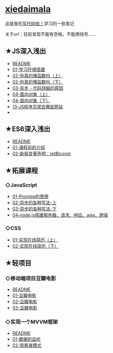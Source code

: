 # [xiedaimala](https://github.com/ppambler/xiedaimala)

这是我在[写代码啦！](https://xiedaimala.com/)学习的一些笔记

关于url：目前发现不能有空格，不能用括号……

## ★JS深入浅出

- [README](./01-JS深入浅出/README.md)
- [01-学习环境搭建](./01-JS深入浅出/01-学习环境搭建.md)
- [02-你真的懂函数吗（上）](./01-JS深入浅出/02-你真的懂函数吗-上.md)
- [02-你真的懂函数吗（下）](./01-JS深入浅出/02-你真的懂函数吗-下.md)
- [03-异步 - 代码烧脑的原因](./01-JS深入浅出/03-异步-代码烧脑的原因.md)
- [04-面向对象（上）](./01-JS深入浅出/04-面向对象-上.md)
- [04-面向对象（下）](./01-JS深入浅出/04-面向对象-下.md)
- [13-JS程序员常去哪些网站](./01-JS深入浅出/13-JS程序员常去哪些网站.md)
- 

## ★ES6深入浅出

- [README](./02-ES6深入浅出/README.md)
- [01-课程前的介绍](./02-ES6深入浅出/01-课程前的介绍.md)
- [02-新版变量声明：let和const](./02-ES6深入浅出/02-新版变量声明-let和const.md)

## ★拓展课程

### ◇JavaScript

- [01-Promise的使用](./03-拓展直播/JS/01-Promise的使用.md)
- [02-异步的各种写法-上](./03-拓展直播/JS/02-异步的各种写法-上.md)
- [03-异步的各种写法-下](./03-拓展直播/JS/03-异步的各种写法-下.md)
- [04-node.js搭建服务器、请求、响应、ajax、跨域](./03-拓展直播/JS/04-nodejs搭建服务器-请求-响应-ajax-跨域.md)

### ◇CSS

- [01-实现在线简历（上）](./03-拓展直播/CSS/01-实现在线简历-上.md)
- [02-实现在线简历（下）](./03-拓展直播/CSS/02-实现在线简历-下.md)

## ★轻项目

### ◇移动端项目豆瓣电影

- [README](./04-轻项目/01-移动端项目豆瓣电影/README.md)
- [01-豆瓣电影](./04-轻项目/01-移动端项目豆瓣电影/01-豆瓣电影.md)
- [02-豆瓣电影](./04-轻项目/01-移动端项目豆瓣电影/02-豆瓣电影.md)
- [03-豆瓣电影](./04-轻项目/01-移动端项目豆瓣电影/03-豆瓣电影.md)

### ◇实现一个MVVM框架

- [README](04-轻项目/02-实现一个MVVM框架/README.md)
- [01-数据的监听](04-轻项目/02-实现一个MVVM框架/01-数据的监听.md)
- [02-观察者模式](04-轻项目/02-实现一个MVVM框架/02-观察者模式.md)

